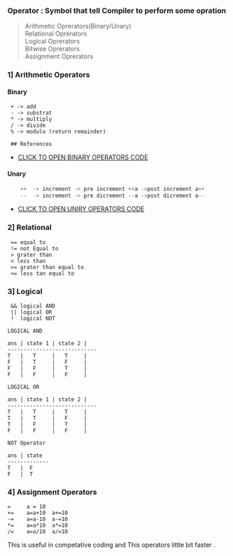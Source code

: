 
### Operator : Symbol that tell Compiler to perform some opration

>Arithmetic Oprerators(Binary/Unary)<br>
>Relational Oprerators<br>
>Logical Oprerators<br>
>Bitwise Oprerators<br>
>Assignment Oprerators<br>

### 1] Arithmetic Operators
#### Binary
     + -> add
     - -> substrat
     * -> multiply
     / -> divide
     % -> modulo (return remainder)

     ## References
     
- [CLICK TO OPEN BINARY OPERATORS CODE](./binary.java)

#### Unary 
```java
    ++  -> increment -> pre increment ++a ->post increment a++ 
    --  -> increment -> pre dicrement --a ->post dicrement a--
```
- [CLICK TO OPEN UNIRY OPERATORS CODE](./uniry.java)

### 2] Relational
     == equal to
     != not Equal to
     > grater than
     < less than
     >= grater than equal to
     <= less tan equal to

### 3] Logical 
     && logical AND
     || logical OR
     !  logical NOT
    
```
LOGICAL AND

ans | state 1 | state 2 | 
----------------------------
T   |   T     |   T     |
F   |   T     |   F     |
F   |   F     |   T     |
F   |   F     |   F     |

```

    
```
LOGICAL OR

ans | state 1 | state 2 | 
----------------------------
T   |   T     |   T     |
T   |   T     |   F     |
T   |   F     |   T     |
F   |   F     |   F     |

```

```
NOT Operator
 
ans | state 
-------------
T   |  F
F   |  T

```


### 4] Assignment Operators
    =     a = 10
    +=    a=a+10  a+=10
    -=    a=a-10  a-=10
    *=    a=a*10  a*=10
    /=    a=a/10  a/=10

This is useful in competative coding and This operators little bit faster . 